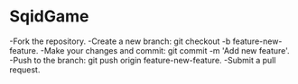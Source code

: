 # SqidGame
-Fork the repository.
-Create a new branch: git checkout -b feature-new-feature.
-Make your changes and commit: git commit -m 'Add new feature'.
-Push to the branch: git push origin feature-new-feature.
-Submit a pull request.
